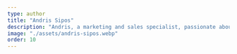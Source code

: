 ```yaml
---
type: author
title: "Andris Sipos"
description: "Andris, a marketing and sales specialist, passionate about game development and project management."
image: "./assets/andris-sipos.webp"
order: 10
---
```

